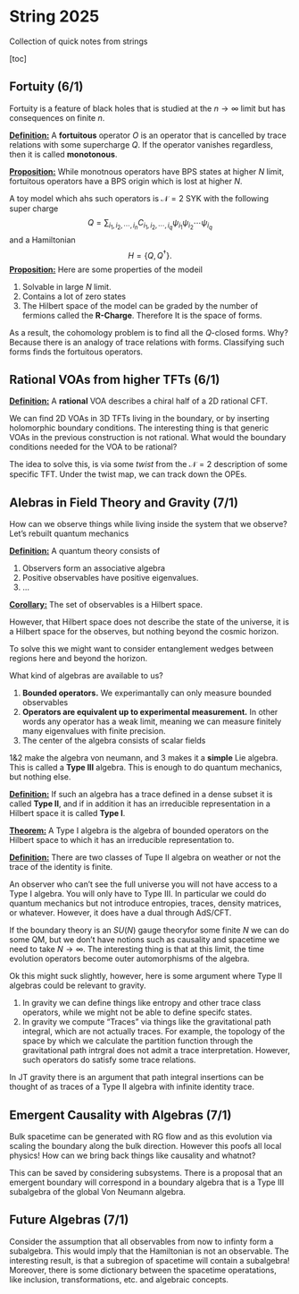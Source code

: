 # String 2025

Collection of quick notes from strings

[toc]

## Fortuity (6/1)

Fortuity is a feature of black holes that is studied at the $n\to \infty$ limit but has consequences on finite $n$. 

**<u>Definition:</u>** A **fortuitous** operator $O$ is an operator that is cancelled by trace relations with some supercharge $Q$. If the operator vanishes regardless, then it is called **monotonous**.

**<u>Proposition:</u>** While monotnous operators have BPS states at higher $N$ limit, fortuitous operators have a BPS origin which is lost at higher $N$.

A toy model which ahs such operators is $\mathcal{N} = 2$ SYK with the following super charge
$$
Q = \sum_{i_1,i_2, \cdots, i_n} C_{i_1,i_2, \cdots, i_q} \psi_{i_1} \psi_{i_2} \cdots \psi_{i_q}
$$
and a Hamiltonian
$$
H = \{Q,Q^\dagger\}.
$$
**<u>Proposition:</u>** Here are some properties of the modeil

1. Solvable in large $N$ limit.
2. Contains a lot of zero states
3. The Hilbert space of the model can be graded by the number of fermions called the **R-Charge**. Therefore It is the space of forms. 

As a result, the cohomology problem is to find all the $Q$-closed forms. Why? Because there is an analogy of trace relations with forms. Classifying such forms finds the fortuitous operators. 



## Rational VOAs from higher TFTs (6/1)

**<u>Definition:</u>** A **rational** VOA describes a chiral half of a 2D rational CFT.

We can find 2D VOAs in 3D TFTs living in the boundary, or by inserting holomorphic boundary conditions. The interesting thing is that generic VOAs in the previous construction is not rational. What would the boundary conditions needed for the VOA to be rational?

The idea to solve this, is via some *twist* from the $\mathcal{N} = 2$ description of some specific TFT. Under the twist map, we can track down the OPEs. 



## Alebras in Field Theory and Gravity (7/1)

How can we observe things while living inside the system that we observe? Let’s rebuilt quantum mechanics

**<u>Definition:</u>** A quantum theory consists of

1. Observers form an associative algebra
2. Positive observables have positive eigenvalues. 
3. …

**<u>Corollary:</u>** The set of observables is a Hilbert space.

However, that Hilbert space does not describe the state of the universe, it is a Hilbert space for the observes, but nothing beyond the cosmic horizon.

To solve this we might want to consider entanglement wedges between regions here and beyond the horizon.

What kind of algebras are available to us?

1. **Bounded operators.** We experimantally can only measure bounded observables
2. **Operators are equivalent up to experimental measurement.** In other words any operator has a weak limit, meaning we can measure finitely many eigenvalues with finite precision.
3. The center of the algebra consists of scalar fields

1&2 make the algebra von neumann, and 3 makes it a **simple** Lie algebra. This is called a **Type III** algebra. This is enough to do quantum mechanics, but nothing else.

**<u>Definition:</u>** If such an algebra has a trace defined in a dense subset it is called **Type II**, and if in addition it has an irreducible representation in a Hilbert space it is called **Type I**. 

**<u>Theorem:</u>** A Type I algebra is the algebra of bounded operators on the Hilbert space to which it has an irreducible representation to. 

**<u>Definition:</u>** There are two classes of Tupe II algebra on weather or not the trace of the identity is finite.

An observer who can’t see the full universe you will not have access to a Type I algebra. You will only have to Type III. In particular we could do quantum mechanics but not introduce entropies, traces, density matrices, or whatever. However, it does have a dual through AdS/CFT. 

If the boundary theory is an $SU(N)$ gauge theoryfor some finite $N$ we can do some QM, but we don’t have notions such as causality and spacetime we need to take $N\to \infty$. The interesting thing is that at this limit, the time evolution operators become outer automorphisms of the algebra. 

Ok this might suck slightly, however, here is some argument where Type II algebras could be relevant to gravity. 

1. In gravity we can define things like entropy and other trace class operators, while we might not be able to define specifc states.
2. In gravity we compute “Traces” via things like the gravitational path integral, which are not actually traces. For example, the topology of the space by which we calculate the partition function through the gravitational path intrgral does not admit a trace interpretation. However, such operators do satisfy some trace relations.

In JT gravity there is an argument that path integral insertions can be thought of as traces of a Type II algebra with infinite identity trace. 



## Emergent Causality with Algebras (7/1)

Bulk spacetime can be generated with RG flow and as this evolution via scaling the boundary along the bulk direction. However this poofs all local physics! How can we bring back things like causality and whatnot?

This can be saved by considering subsystems. There is a proposal that an emergent boundary will correspond in a boundary algebra that is a Type III subalgebra of the global Von Neumann algebra. 



## Future Algebras (7/1)

Consider the assumption that all observables from now to infinty form a subalgebra. This would imply that the Hamiltonian is not an observable. The interesting result, is that a subregion of spacetime will contain a subalgebra! Moreover, there is some dictionary between the spacetime operatations, like inclusion, transformations, etc. and algebraic concepts. 













